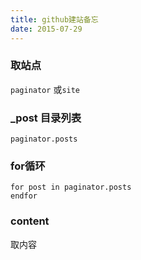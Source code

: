 ```yaml
---
title: github建站备忘
date: 2015-07-29
---
```


### 取站点
`paginator` 或`site`

### _post 目录列表
`paginator.posts`

### for循环
```
for post in paginator.posts
endfor
```
### content
取内容